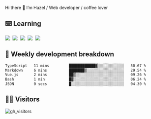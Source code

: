 
Hi there 👋 I’m Hazel / Web developer / coffee lover

## ⌨️ Learning

<samp>
 <a href="https://github.com/vuejs/core"><img src="https://api.iconify.design/logos:vue.svg" /></a>
  <a href="https://github.com/vuejs/core"><img src="https://api.iconify.design/logos:react.svg" /></a>
  <a href="https://github.com/vitejs/vite"><img src="https://api.iconify.design/logos:vitejs.svg" /></a>
  <a href="https://github.com/microsoft/TypeScript"><img src="https://api.iconify.design/logos:typescript-icon.svg" /></a> 
  <a href="https://github.com/unocss/unocss"><img src="https://api.iconify.design/logos:unocss.svg" /></a>
  

</samp>


## 🦀 Weekly development breakdown

<!--START_SECTION:waka-->

```txt
TypeScript   11 mins         ████████████▓░░░░░░░░░░░░   50.67 %
Markdown     6 mins          ███████▒░░░░░░░░░░░░░░░░░   29.54 %
Vue.js       2 mins          ██▒░░░░░░░░░░░░░░░░░░░░░░   09.26 %
Bash         1 min           █▓░░░░░░░░░░░░░░░░░░░░░░░   06.24 %
JSON         0 secs          █░░░░░░░░░░░░░░░░░░░░░░░░   04.30 %
```

<!--END_SECTION:waka-->
## 👬🏻 Visitors

![gh_visitors](https://profile-counter.glitch.me/Hazel-Lin/count.svg)

